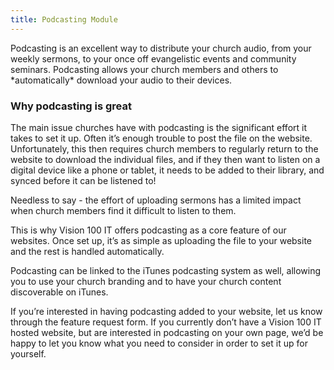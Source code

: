 ```yaml
---
title: Podcasting Module
---
```


Podcasting is an excellent way to distribute your church audio, from
your weekly sermons, to your once off evangelistic events and community
seminars. Podcasting allows your church members and others to
\*automatically\* download your audio to their devices.

### Why podcasting is great

The main issue churches have with podcasting is the significant effort
it takes to set it up. Often it’s enough trouble to post the file on the
website. Unfortunately, this then requires church members to regularly
return to the website to download the individual files, and if they then
want to listen on a digital device like a phone or tablet, it needs to
be added to their library, and synced before it can be listened to!

Needless to say - the effort of uploading sermons has a limited impact
when church members find it difficult to listen to them.

This is why Vision 100 IT offers podcasting as a core feature of our
websites. Once set up, it’s as simple as uploading the file to your
website and the rest is handled automatically.

Podcasting can be linked to the iTunes podcasting system as well,
allowing you to use your church branding and to have your church content
discoverable on iTunes.

If you’re interested in having podcasting added to your website, let us
know through the feature request form. If you currently don’t have a
Vision 100 IT hosted website, but are interested in podcasting on your
own page, we’d be happy to let you know what you need to consider in
order to set it up for yourself.
